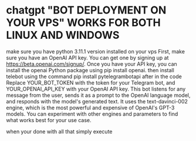 # chatgpt  "BOT DEPLOYMENT ON YOUR VPS" WORKS FOR BOTH LINUX AND WINDOWS 
make sure you have python 3.11.1 version installed on your vps 
First, make sure you have an OpenAI API key. You can get one by signing up at https://beta.openai.com/signup/.
Once you have your API key, you can install the openai Python package using pip install openai.
then install telebot using the command pip install pytelegrambotapi
after in the code Replace YOUR_BOT_TOKEN with the token for your Telegram bot, and YOUR_OPENAI_API_KEY with your OpenAI API key.
This bot listens for any message from the user, sends it as a prompt to the OpenAI language model, and responds with the model's generated text. It uses the text-davinci-002 engine, which is the most powerful and expensive of OpenAI's GPT-3 models. You can experiment with other engines and parameters to find what works best for your use case.

when your done with all that simply execute 
